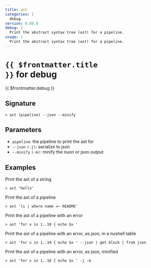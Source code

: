 ```yaml
---
title: ast
categories: |
  debug
version: 0.80.0
debug: |
  Print the abstract syntax tree (ast) for a pipeline.
usage: |
  Print the abstract syntax tree (ast) for a pipeline.
---
```


# <code>{{ $frontmatter.title }}</code> for debug

<div class='command-title'>{{ $frontmatter.debug }}</div>

## Signature

```> ast (pipeline) --json --minify```

## Parameters

 -  `pipeline`: the pipeline to print the ast for
 -  `--json` `(-j)`: serialize to json
 -  `--minify` `(-m)`: minify the nuon or json output

## Examples

Print the ast of a string
```shell
> ast 'hello'

```

Print the ast of a pipeline
```shell
> ast 'ls | where name =~ README'

```

Print the ast of a pipeline with an error
```shell
> ast 'for x in 1..10 { echo $x '

```

Print the ast of a pipeline with an error, as json, in a nushell table
```shell
> ast 'for x in 1..10 { echo $x ' --json | get block | from json

```

Print the ast of a pipeline with an error, as json, minified
```shell
> ast 'for x in 1..10 { echo $x ' -j -m

```
